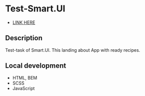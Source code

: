 # Test-Smart.UI

- [LINK HERE](https://romsmile.github.io/Test-Smart.UI/)

## Description

Test-task of Smart.UI. This landing about App with ready recipes. 

## Local development

* HTML, BEM
* SCSS
* JavaScript
